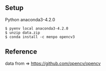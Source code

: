 ## Setup

Python anaconda3-4.2.0

```
$ pyenv local anaconda3-4.2.0
$ unzip data.zip
$ conda install -c menpo opencv3 
```

## Reference

data from => https://github.com/opencv/opencv
